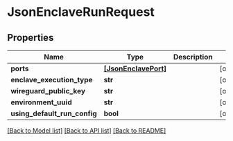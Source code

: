 # JsonEnclaveRunRequest


## Properties
Name | Type | Description | Notes
------------ | ------------- | ------------- | -------------
**ports** | [**[JsonEnclavePort]**](JsonEnclavePort.md) |  | [optional] 
**enclave_execution_type** | **str** |  | [optional] 
**wireguard_public_key** | **str** |  | [optional] 
**environment_uuid** | **str** |  | [optional] 
**using_default_run_config** | **bool** |  | [optional] 

[[Back to Model list]](../README.md#documentation-for-models) [[Back to API list]](../README.md#documentation-for-api-endpoints) [[Back to README]](../README.md)


